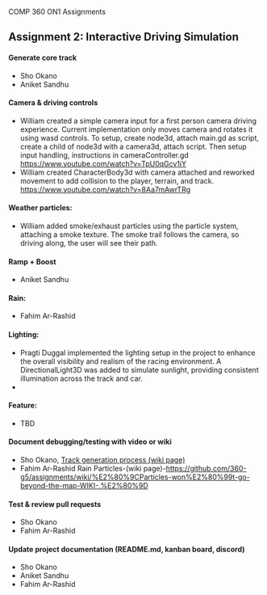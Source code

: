 COMP 360 ON1 Assignments


## Assignment 2: Interactive Driving Simulation

#### Generate core track
- Sho Okano
- Aniket Sandhu 

#### Camera & driving controls
- William created a simple camera input for a first person camera driving experience. Current implementation only moves camera and rotates it using wasd controls. To setup, create node3d, attach main.gd as script, create a child of node3d with a camera3d, attach script. Then setup input handling, instructions in cameraController.gd https://www.youtube.com/watch?v=TpU0qGcv1iY
- William created CharacterBody3d with camera attached and reworked movement to add collision to the player, terrain, and track. https://www.youtube.com/watch?v=8Aa7mAwrTRg

#### Weather particles: 
- William added smoke/exhaust particles using the particle system, attaching a smoke texture. The smoke trail follows the camera, so driving along, the user will see their path.

#### Ramp + Boost 
- Aniket Sandhu

#### Rain: 
- Fahim Ar-Rashid

#### Lighting: 
- Pragti Duggal implemented the lighting setup in the project to enhance the overall visibility and realism of the racing environment. A DirectionalLight3D was added to simulate sunlight, providing consistent illumination across the track and car.
- 
#### Feature: 
- TBD

#### Document debugging/testing with video or wiki
- Sho Okano, [Track generation process (wiki page)](https://github.com/360-g5/assignments/wiki/Sho-%E2%80%90-Track-generation-process)
- Fahim Ar-Rashid Rain Particles-(wiki page)-https://github.com/360-g5/assignments/wiki/%E2%80%9CParticles-won%E2%80%99t-go-beyond-the-map-WIKI-.%E2%80%9D

#### Test & review pull requests
- Sho Okano
- Fahim Ar-Rashid

#### Update project documentation (README.md, kanban board, discord)
- Sho Okano
- Aniket Sandhu
- Fahim Ar-Rashid
